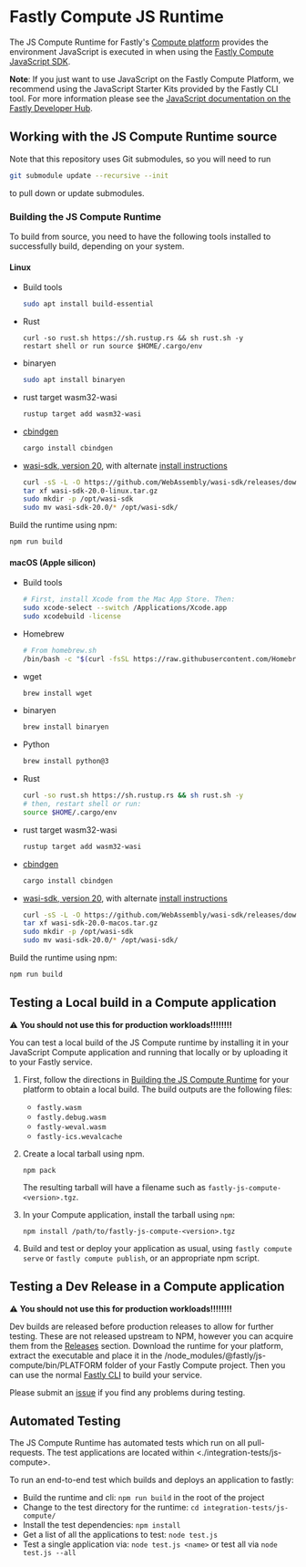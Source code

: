 # Fastly Compute JS Runtime

The JS Compute Runtime for Fastly's [Compute platform](https://www.fastly.com/products/edge-compute/serverless) provides the environment JavaScript is executed in when using the [Fastly Compute JavaScript SDK](https://www.npmjs.com/package/@fastly/js-compute).

**Note**: If you just want to use JavaScript on the Fastly Compute Platform, we recommend using the JavaScript Starter Kits provided by the Fastly CLI tool. For more information please see the [JavaScript documentation on the Fastly Developer Hub](https://developer.fastly.com/learning/compute/javascript/).

## Working with the JS Compute Runtime source

Note that this repository uses Git submodules, so you will need to run

```sh
git submodule update --recursive --init
```

to pull down or update submodules.

### Building the JS Compute Runtime

To build from source, you need to have the following tools installed to successfully build, depending on your system.

#### Linux

- Build tools
  ```sh
  sudo apt install build-essential
  ```
- Rust
  ```
  curl -so rust.sh https://sh.rustup.rs && sh rust.sh -y
  restart shell or run source $HOME/.cargo/env
  ```
- binaryen
  ```sh
  sudo apt install binaryen
  ```
- rust target wasm32-wasi
  ```sh
  rustup target add wasm32-wasi
  ```
- [cbindgen](https://github.com/eqrion/cbindgen#quick-start)
  ```sh
  cargo install cbindgen
  ```
- [wasi-sdk, version 20](https://github.com/WebAssembly/wasi-sdk/releases/tag/wasi-sdk-20),
  with alternate [install instructions](https://github.com/WebAssembly/wasi-sdk#install)
  ```sh
  curl -sS -L -O https://github.com/WebAssembly/wasi-sdk/releases/download/wasi-sdk-20/wasi-sdk-20.0-linux.tar.gz
  tar xf wasi-sdk-20.0-linux.tar.gz
  sudo mkdir -p /opt/wasi-sdk
  sudo mv wasi-sdk-20.0/* /opt/wasi-sdk/
  ```

Build the runtime using npm:
```sh
npm run build
```

#### macOS (Apple silicon)

- Build tools
  ```sh
  # First, install Xcode from the Mac App Store. Then:
  sudo xcode-select --switch /Applications/Xcode.app
  sudo xcodebuild -license
  ```
- Homebrew
  ```sh
  # From homebrew.sh
  /bin/bash -c "$(curl -fsSL https://raw.githubusercontent.com/Homebrew/install/HEAD/install.sh)"
  ```
- wget
  ```sh
  brew install wget
  ```
- binaryen
  ```sh
  brew install binaryen
  ```
- Python
  ```sh
  brew install python@3
  ``` 
- Rust
  ```sh
  curl -so rust.sh https://sh.rustup.rs && sh rust.sh -y
  # then, restart shell or run:
  source $HOME/.cargo/env
  ```
- rust target wasm32-wasi
  ```sh
  rustup target add wasm32-wasi
  ```
- [cbindgen](https://github.com/eqrion/cbindgen#quick-start)
  ```sh
  cargo install cbindgen
  ```
- [wasi-sdk, version 20](https://github.com/WebAssembly/wasi-sdk/releases/tag/wasi-sdk-20),
  with alternate [install instructions](https://github.com/WebAssembly/wasi-sdk#install)
  ```sh
  curl -sS -L -O https://github.com/WebAssembly/wasi-sdk/releases/download/wasi-sdk-20/wasi-sdk-20.0-macos.tar.gz
  tar xf wasi-sdk-20.0-macos.tar.gz
  sudo mkdir -p /opt/wasi-sdk
  sudo mv wasi-sdk-20.0/* /opt/wasi-sdk/
  ```

Build the runtime using npm:
```sh
npm run build
```

## Testing a Local build in a Compute application
:warning:	**You should not use this for production workloads!!!!!!!!**

You can test a local build of the JS Compute runtime by installing it in your JavaScript Compute application and running that locally or by uploading it to your Fastly service.

1. First, follow the directions in [Building the JS Compute Runtime](#building-the-js-compute-runtime) for your platform to obtain a local build. The build outputs are the following files:
   - `fastly.wasm`
   - `fastly.debug.wasm`
   - `fastly-weval.wasm`
   - `fastly-ics.wevalcache`

2. Create a local tarball using npm.
   ```shell
   npm pack
   ```

   The resulting tarball will have a filename such as `fastly-js-compute-<version>.tgz`.

3. In your Compute application, install the tarball using `npm`:
   ```shell
   npm install /path/to/fastly-js-compute-<version>.tgz
   ```

4. Build and test or deploy your application as usual, using `fastly compute serve` or `fastly compute publish`, or an appropriate npm script.

## Testing a Dev Release in a Compute application
:warning:	**You should not use this for production workloads!!!!!!!!**

Dev builds are released before production releases to allow for further testing. These are not released upstream to NPM, however you can acquire them from the [Releases](https://github.com/fastly/js-compute-runtime/releases/) section. Download the runtime for your platform, extract the executable and place it in the /node_modules/@fastly/js-compute/bin/PLATFORM folder of your Fastly Compute project. Then you can use the normal [Fastly CLI](https://github.com/fastly/cli) to build your service.

Please submit an [issue](https://github.com/fastly/js-compute-runtime/issues) if you find any problems during testing.

## Automated Testing

The JS Compute Runtime has automated tests which run on all pull-requests. The test applications are located within <./integration-tests/js-compute>.

To run an end-to-end test which builds and deploys an application to fastly:
- Build the runtime and cli: `npm run build` in the root of the project
- Change to the test directory for the runtime: `cd integration-tests/js-compute/`
- Install the test dependencies: `npm install`
- Get a list of all the applications to test: `node test.js`
- Test a single application via: `node test.js <name>` or test all via `node test.js --all`
